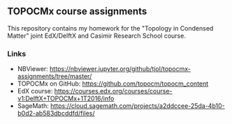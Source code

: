 ## TOPOCMx course assignments

This repository contains my homework for the "Topology in Condensed Matter" joint
EdX/DelftX and Casimir Research School course.

### Links

* NBViewer: https://nbviewer.jupyter.org/github/tjol/topocmx-assignments/tree/master/
* TOPOCMx on GitHub: https://github.com/topocm/topocm_content
* EdX course: https://courses.edx.org/courses/course-v1:DelftX+TOPOCMx+1T2016/info
* SageMath: https://cloud.sagemath.com/projects/a2ddccee-25da-4b10-b0d2-ab583dbcddfd/files/
